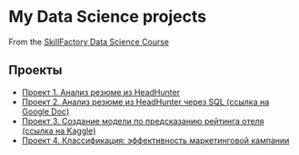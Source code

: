 # My Data Science projects
From the [SkillFactory Data Science Course](https://skillfactory.ru/data-scientist)

## Проекты

* [Проект 1. Анализ резюме из HeadHunter](https://github.com/anna-grigoryeva/data_science/tree/main/project_1)
* [Проект 2. Анализ резюме из HeadHunter через SQL (ссылка на Google Doc)](https://docs.google.com/document/d/1sii9f1eveysYvWB0woemU3m2biyfoGbYyi7HUT3kK5w)
* [Проект 3. Создание модели по предсказанию рейтинга отеля (ссылка на Kaggle)](https://www.kaggle.com/code/annagrigoryeva/anna-hotel-reviews/notebook)
* [Проект 4. Классификация: эффективность маркетинговой кампании](https://github.com/anna-grigoryeva/data_science/tree/main/project_4)
